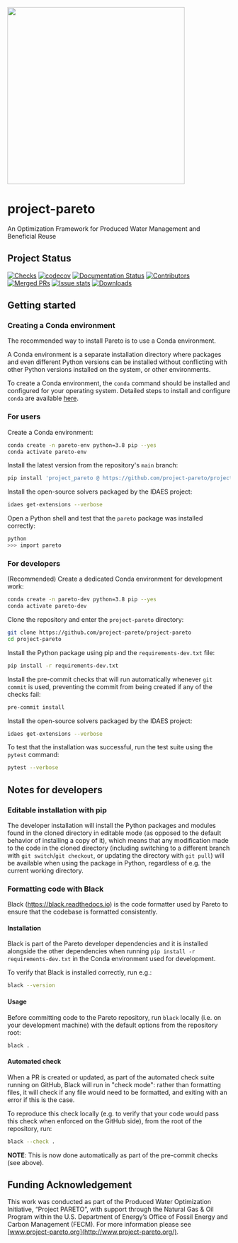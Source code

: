 <!-- ![pareto logo](docs/img/logo-print-hd.jpg) -->
<img src="docs/img/logo-print-hd.jpg" width="400px" alg="Project Pareto logo"></img>
# project-pareto
An Optimization Framework for Produced Water Management and Beneficial Reuse

## Project Status
[![Checks](https://github.com/project-pareto/project-pareto/actions/workflows/checks.yml/badge.svg)](https://github.com/project-pareto/project-pareto/actions/workflows/checks.yml)
[![codecov](https://codecov.io/gh/project-pareto/project-pareto/branch/main/graph/badge.svg?token=2ZN7V4VA6X)](https://codecov.io/gh/project-pareto/project-pareto)
[![Documentation Status](https://readthedocs.org/projects/pareto/badge/?version=latest)](https://pareto.readthedocs.io/en/latest/?badge=latest)
[![Contributors](https://img.shields.io/github/contributors/project-pareto/project-pareto?style=plastic)](https://github.com/project-pareto/project-pareto/contributors)
[![Merged PRs](https://img.shields.io/github/issues-pr-closed-raw/project-pareto/project-pareto.svg?label=merged+PRs)](https://github.com/project-pareto/project-pareto/pulls?q=is:pr+is:merged)
[![Issue stats](http://isitmaintained.com/badge/resolution/project-pareto/project-pareto.svg)](http://isitmaintained.com/project/project-pareto/project-pareto)
[![Downloads](https://pepy.tech/badge/project-pareto)](https://pepy.tech/project/project-pareto)

## Getting started

### Creating a Conda environment

The recommended way to install Pareto is to use a Conda environment.

A Conda environment is a separate installation directory where packages and even different Python versions can be installed
without conflicting with other Python versions installed on the system, or other environments.

To create a Conda environment, the `conda` command should be installed and configured for your operating system.
Detailed steps to install and configure `conda` are available [here](https://conda.io/projects/conda/en/latest/user-guide/install/index.html).

### For users

Create a Conda environment:

```sh
conda create -n pareto-env python=3.8 pip --yes
conda activate pareto-env
```

Install the latest version from the repository's `main` branch:

```sh
pip install 'project_pareto @ https://github.com/project-pareto/project-pareto/archive/main.zip`
```

Install the open-source solvers packaged by the IDAES project:

```sh
idaes get-extensions --verbose
```

Open a Python shell and test that the `pareto` package was installed correctly:

```sh
python
>>> import pareto
```

### For developers

(Recommended) Create a dedicated Conda environment for development work:

```sh
conda create -n pareto-dev python=3.8 pip --yes
conda activate pareto-dev
```

Clone the repository and enter the `project-pareto` directory:

```sh
git clone https://github.com/project-pareto/project-pareto
cd project-pareto
```

Install the Python package using pip and the `requirements-dev.txt` file:

```sh
pip install -r requirements-dev.txt
```

Install the pre-commit checks that will run automatically whenever `git commit` is used, preventing the commit from being created if any of the checks fail:

```sh
pre-commit install
```

Install the open-source solvers packaged by the IDAES project:

```sh
idaes get-extensions --verbose
```

To test that the installation was successful, run the test suite using the `pytest` command:

```sh
pytest --verbose
```

## Notes for developers

### Editable installation with pip

The developer installation will install the Python packages and modules found in the cloned directory in editable mode (as opposed to the default behavior of installing a copy of it),
which means that any modification made to the code in the cloned directory
(including switching to a different branch with `git switch`/`git checkout`, or updating the directory with `git pull`) will be available when using the package in Python,
regardless of e.g. the current working directory.

### Formatting code with Black

Black (https://black.readthedocs.io) is the code formatter used by Pareto to ensure that the codebase is formatted consistently.

#### Installation

Black is part of the Pareto developer dependencies and it is installed alongside the other dependencies when running `pip install -r requirements-dev.txt` in the Conda environment used for development.

To verify that Black is installed correctly, run e.g.:

```sh
black --version
```

#### Usage

Before committing code to the Pareto repository, run `black` locally (i.e. on your development machine) with the default options from the repository root:

```sh
black .
```

#### Automated check

When a PR is created or updated, as part of the automated check suite running on GitHub, Black will run in "check mode": rather than formatting files, it will check if any file would need to be formatted, and exiting with an error if this is the case.

To reproduce this check locally (e.g. to verify that your code would pass this check when enforced on the GitHub side), from the root of the repository, run:

```sh
black --check .
```

**NOTE**: This is now done automatically as part of the pre-commit checks (see above).


## Funding Acknowledgement

This work was conducted as part of the Produced Water Optimization Initiative, “Project PARETO”,
with support through the Natural Gas & Oil Program within the U.S. Department of Energy’s Office of
Fossil Energy and Carbon Management (FECM). For more information please see
[www.project-pareto.org](http://www.project-pareto.org/).
